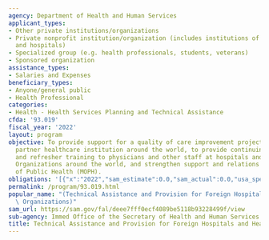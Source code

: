 ```yaml
---
agency: Department of Health and Human Services
applicant_types:
- Other private institutions/organizations
- Private nonprofit institution/organization (includes institutions of higher education
  and hospitals)
- Specialized group (e.g. health professionals, students, veterans)
- Sponsored organization
assistance_types:
- Salaries and Expenses
beneficiary_types:
- Anyone/general public
- Health Professional
categories:
- Health - Health Services Planning and Technical Assistance
cfda: '93.019'
fiscal_year: '2022'
layout: program
objective: To provide support for a quality of care improvement project based in a
  partner healthcare institution around the world, to provide continuing education
  and refresher training to physicians and other staff at hospitals and other Health
  Organizations around the world, and strengthen support and relations with Ministers
  of Public Health (MOPH).
obligations: '[{"x":"2022","sam_estimate":0.0,"sam_actual":0.0,"usa_spending_actual":-41093.9},{"x":"2023","sam_estimate":0.0,"sam_actual":0.0,"usa_spending_actual":0.0},{"x":"2024","sam_estimate":0.0,"sam_actual":0.0,"usa_spending_actual":0.0}]'
permalink: /program/93.019.html
popular_name: "(Technical Assistance and Provision for Foreign Hospitals and\r\nHealth\
  \ Organizations)"
sam_url: https://sam.gov/fal/deee7fff0ecf4089be5118b93228499f/view
sub-agency: Immed Office of the Secretary of Health and Human Services
title: Technical Assistance and Provision for Foreign Hospitals and Health Organizations
---
```

